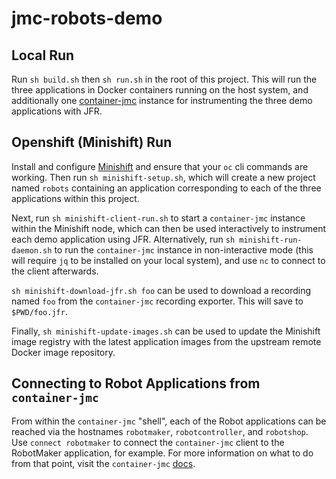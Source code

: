 # jmc-robots-demo

## Local Run

Run `sh build.sh` then `sh run.sh` in the root of this project. This will run
the three applications in Docker containers running on the host system, and
additionally one [container-jmc](https://github.com/andrewazores/container-jmc)
instance for instrumenting the three demo applications with JFR.

## Openshift (Minishift) Run

Install and configure [Minishift](https://github.com/minishift/minishift) and
ensure that your `oc` cli commands are working. Then run
`sh minishift-setup.sh`, which will create a new project named `robots`
containing an application corresponding to each of the three applications
within this project.

Next, run `sh minishift-client-run.sh` to start a `container-jmc` instance
within the Minishift node, which can then be used interactively to instrument
each demo application using JFR. Alternatively, run
`sh minishift-run-daemon.sh` to run the `container-jmc` instance in
non-interactive mode (this will require `jq` to be installed on your local
system), and use `nc` to connect to the client afterwards.

`sh minishift-download-jfr.sh foo` can be used to download a recording named
`foo` from the `container-jmc` recording exporter. This will save to
`$PWD/foo.jfr`.

Finally, `sh minishift-update-images.sh` can be used to update the Minishift
image registry with the latest application images from the upstream remote
Docker image repository.

## Connecting to Robot Applications from `container-jmc`

From within the `container-jmc` "shell", each of the Robot applications can be
reached via the hostnames `robotmaker`, `robotcontroller`, and `robotshop`.
Use `connect robotmaker` to connect the `container-jmc` client to the
RobotMaker application, for example. For more information on what to do from
that point, visit the `container-jmc`
[docs](https://github.com/andrewazores/container-jmc).
